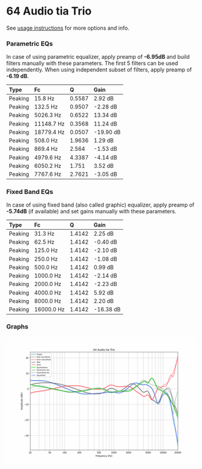# 64 Audio tia Trio
See [usage instructions](https://github.com/jaakkopasanen/AutoEq#usage) for more options and info.

### Parametric EQs
In case of using parametric equalizer, apply preamp of **-6.95dB** and build filters manually
with these parameters. The first 5 filters can be used independently.
When using independent subset of filters, apply preamp of **-6.19 dB**.

| Type    | Fc         |      Q | Gain      |
|:--------|:-----------|:-------|:----------|
| Peaking | 15.8 Hz    | 0.5587 | 2.92 dB   |
| Peaking | 132.5 Hz   | 0.9507 | -2.28 dB  |
| Peaking | 5026.3 Hz  | 0.6522 | 13.34 dB  |
| Peaking | 11148.7 Hz | 0.3568 | 11.24 dB  |
| Peaking | 18779.4 Hz | 0.0507 | -19.90 dB |
| Peaking | 508.0 Hz   | 1.9636 | 1.29 dB   |
| Peaking | 869.4 Hz   | 2.564  | -1.53 dB  |
| Peaking | 4979.6 Hz  | 4.3387 | -4.14 dB  |
| Peaking | 6050.2 Hz  | 1.751  | 3.52 dB   |
| Peaking | 7767.6 Hz  | 2.7621 | -3.05 dB  |

### Fixed Band EQs
In case of using fixed band (also called graphic) equalizer, apply preamp of **-5.74dB**
(if available) and set gains manually with these parameters.

| Type    | Fc         |      Q | Gain      |
|:--------|:-----------|:-------|:----------|
| Peaking | 31.3 Hz    | 1.4142 | 2.25 dB   |
| Peaking | 62.5 Hz    | 1.4142 | -0.40 dB  |
| Peaking | 125.0 Hz   | 1.4142 | -2.10 dB  |
| Peaking | 250.0 Hz   | 1.4142 | -1.08 dB  |
| Peaking | 500.0 Hz   | 1.4142 | 0.99 dB   |
| Peaking | 1000.0 Hz  | 1.4142 | -2.14 dB  |
| Peaking | 2000.0 Hz  | 1.4142 | -2.23 dB  |
| Peaking | 4000.0 Hz  | 1.4142 | 5.92 dB   |
| Peaking | 8000.0 Hz  | 1.4142 | 2.20 dB   |
| Peaking | 16000.0 Hz | 1.4142 | -16.38 dB |

### Graphs
![](./64%20Audio%20tia%20Trio.png)